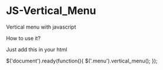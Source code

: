 JS-Vertical_Menu
================

Vertical menu with javascript

How to use it?

Just add this in your html 

$('document').ready(function(){
	$('.menu').vertical_menu();
});
